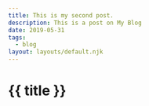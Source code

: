 ```yaml
---
title: This is my second post.
description: This is a post on My Blog
date: 2019-05-31
tags:
  - blog
layout: layouts/default.njk
---
```


# {{ title }}
